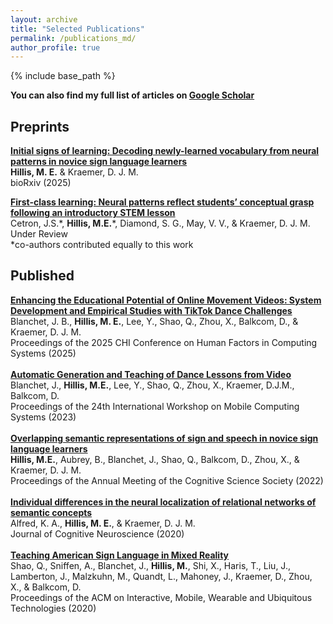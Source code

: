 ```yaml
---
layout: archive
title: "Selected Publications"
permalink: /publications_md/
author_profile: true
---
```


{% include base_path %}

**You can also find my full list of articles on [Google Scholar](https://scholar.google.com/citations?user=QCNApjcAAAAJ&hl)**


## Preprints

[**Initial signs of learning: Decoding newly-learned vocabulary from neural patterns in novice sign language learners**](https://www.biorxiv.org/content/biorxiv/early/2025/04/17/2025.04.11.648265.full.pdf) \
**Hillis, M. E.** & Kraemer, D. J. M. \
bioRxiv (2025)

**<ins>First-class learning: Neural patterns reflect students’ conceptual grasp following an introductory STEM lesson</ins>** \
Cetron, J.S.\*, **Hillis, M.E.**\*, Diamond, S. G., May, V. V., & Kraemer, D. J. M. \
Under Review \
	\*co-authors contributed equally to this work


## Published

[**Enhancing the Educational Potential of Online Movement Videos: System Development and Empirical Studies with TikTok Dance Challenges**](https://dl.acm.org/doi/pdf/10.1145/3706598.3714062) \
Blanchet, J. B., **Hillis, M. E.**, Lee, Y., Shao, Q., Zhou, X., Balkcom, D., & Kraemer, D. J. M. \
Proceedings of the 2025 CHI Conference on Human Factors in Computing Systems (2025) \
\
[**Automatic Generation and Teaching of Dance Lessons from Video**](https://dl.acm.org/doi/pdf/10.1145/3572864.3581592) \
Blanchet, J., **Hillis, M.E.**, Lee, Y., Shao, Q., Zhou, X., Kraemer, D.J.M., Balkcom, D. \
Proceedings of the 24th International Workshop on Mobile Computing Systems (2023) \
\
[**Overlapping semantic representations of sign and speech in novice sign language learners**](https://escholarship.org/uc/item/4bw8874x) \
**Hillis, M.E.**, Aubrey, B., Blanchet, J., Shao, Q., Balkcom, D., Zhou, X., & Kraemer, D. J. M. \
Proceedings of the Annual Meeting of the Cognitive Science Society (2022) \
\
[**Individual differences in the neural localization of relational networks of semantic concepts**](https://direct.mit.edu/jocn/article/33/3/390/95547) \
Alfred, K. A., **Hillis, M. E.**, & Kraemer, D. J. M. \
Journal of Cognitive Neuroscience (2020) \
\
[**Teaching American Sign Language in Mixed Reality**](https://www.biorxiv.org/content/biorxiv/early/2025/04/17/2025.04.11.648265.full.pdf) \
Shao, Q., Sniffen, A., Blanchet, J., **Hillis, M.**, Shi, X., Haris, T., Liu, J., Lamberton, J., Malzkuhn, M., Quandt, L., Mahoney, J., Kraemer, D., Zhou, X., & Balkcom, D. \
Proceedings of the ACM on Interactive, Mobile, Wearable and Ubiquitous Technologies (2020)
